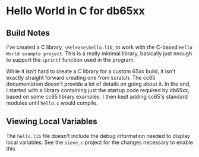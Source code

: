 # Hello World in C for db65xx

## Build Notes

I've created a C library, `\Release\hello.lib`, to work with the C-based `Hello World example project`.  This is a really minimal library, basically just enough to support the `cprintf` function used in the program.

While it isn't hard to create a C library for a custom 65xx build, it isn't exactly straight forward creating one from scratch.  The cc65 documentation doesn't provide a lot of details on going about it.  In the end, I started with a library containing just the startup code required by db65xx, based on some cc65 library examples.  I then kept adding cc65's standard modules until `hello.c` would compile.

## Viewing Local Variables

The `hello.lib` file doesn't include the debug information needed to display local variables.  See the `sieve_c` project for the changes necessary to enable this.
